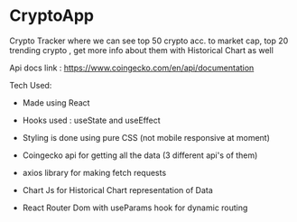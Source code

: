 # CryptoApp
Crypto Tracker where we can see top 50 crypto acc. to market cap, top 20 trending crypto , get more info about them with Historical Chart as well

Api docs link : https://www.coingecko.com/en/api/documentation

Tech Used:

* Made using React

* Hooks used : useState and useEffect

* Styling is done using pure CSS (not mobile responsive at moment)

* Coingecko api for getting all the data (3 different api's of them)

* axios library for making fetch requests

* Chart Js for Historical Chart representation of Data

* React Router Dom with useParams hook for dynamic routing
